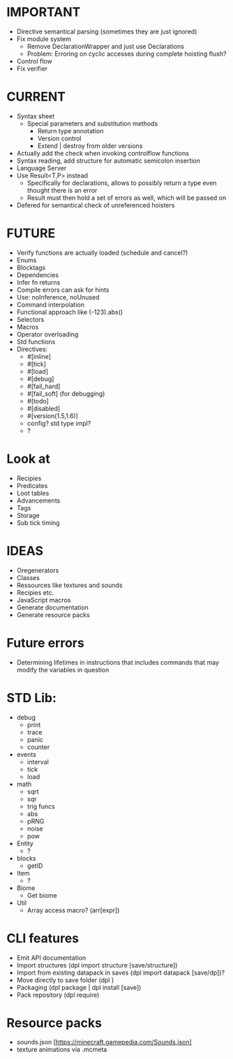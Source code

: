 # IMPORTANT
- Directive semantical parsing (sometimes they are just ignored)
- Fix module system
  - Remove DeclarationWrapper and just use Declarations
  - Problem: Erroring on cyclic accesses during complete hoisting flush?
- Control flow
- Fix verifier

# CURRENT
- Syntax sheet
  - Special parameters and substitution methods
	- Return type annotation
	- Version control
	- Extend | destroy from older versions
- Actually add the check when invoking controlflow functions
- Syntax reading, add structure for automatic semicolon insertion
- Language Server
- Use Result<T,P> instead
  - Specifically for declarations, allows to possibly return a type even thought there is an error
  - Result must then hold a set of errors as well, which will be passed on
- Defered for semantical check of unreferenced hoisters

# FUTURE
- Verify functions are actually loaded (schedule and cancel?)
- Enums
- Blocktags
- Dependencies
- Infer fn returns
- Compile errors can ask for hints
- Use: noInference, noUnused
- Command interpolation
- Functional approach like (-123).abs()
- Selectors
- Macros
- Operator overloading
- Std functions
- Directives:
	- #[inline]
	- #[tick]
	- #[load]
	- #[debug]
	- #[fail_hard]
	- #[fail_soft] (for debugging)
	- #[todo]
	- #[disabled]
	- #[version(1.5,1.6)]
	- config? std type impl?
	- ?

# Look at
- Recipies
- Predicates
- Loot tables
- Advancements
- Tags
- Storage
- Sub tick timing

# IDEAS
- Oregenerators
- Classes
- Ressources like textures and sounds
- Recipies etc.
- JavaScript macros
- Generate documentation
- Generate resource packs

# Future errors
- Determining lifetimes in instructions that includes commands that
  may modify the variables in question

# STD Lib:
- debug
	- print
	- trace
	- panic
	- counter
- events
	- interval
	- tick
	- load
- math
	- sqrt
	- sqr
	- trig funcs
	- abs
	- pRNG
	- noise
	- pow
- Entity
	- ?
- blocks
	- getID
- Item
	- ?
- Biome
	- Get biome
- Util
	- Array access macro? (arr[expr])

# CLI features
- Emit API documentation
- Import structures (dpl import structure [save/structure])
- Import from existing datapack in saves (dpl import datapack [save/dp])?
- Move directly to save folder (dpl )
- Packaging (dpl package | dpl install [save])
- Pack repository (dpl require)

# Resource packs
- sounds.json [https://minecraft.gamepedia.com/Sounds.json]
- texture animations via .mcmeta